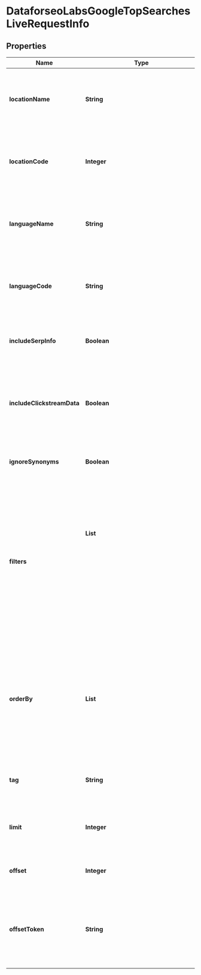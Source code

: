 # DataforseoLabsGoogleTopSearchesLiveRequestInfo


## Properties

| Name | Type | Description | Notes |
|------------ | ------------- | ------------- | -------------|
**locationName** | **String** | full name of the location<br>required field if you don’t specify location_code<br>Note: it is required to specify either location_name or location_code<br>you can receive the list of available locations with their location_name by making a separate request to the<br>https://api.dataforseo.com/v3/dataforseo_labs/locations_and_languages<br>example:<br>United Kingdom |[optional]|
**locationCode** | **Integer** | location code<br>required field if you don’t specify location_name<br>Note: it is required to specify either location_name or location_code<br>you can receive the list of available locations with their location_code by making a separate request to the<br>https://api.dataforseo.com/v3/dataforseo_labs/locations_and_languages<br>example:<br>2840 |[optional]|
**languageName** | **String** | full name of the language<br>required field if you don’t specify language_code<br>Note: it is required to specify either language_name or language_code<br>you can receive the list of available locations with their language_name by making a separate request to the<br>https://api.dataforseo.com/v3/dataforseo_labs/locations_and_languages<br>example:<br>English |[optional]|
**languageCode** | **String** | language code<br>required field if you don’t specify language_name<br>Note: it is required to specify either language_name or language_code<br>you can receive the list of available locations with their language_code by making a separate request to the<br>https://api.dataforseo.com/v3/dataforseo_labs/locations_and_languages<br>example:<br>en |[optional]|
**includeSerpInfo** | **Boolean** | include data from SERP for each keyword<br>optional field<br>if set to true, we will return a serp_info array containing SERP data (number of search results, relevant URL, and SERP features) for every keyword in the response<br>default value: false |[optional]|
**includeClickstreamData** | **Boolean** | include or exclude data from clickstream-based metrics in the result<br>optional field<br>if the parameter is set to true, you will receive clickstream_keyword_info, keyword_info_normalized_with_clickstream, and keyword_info_normalized_with_bing fields in the response<br>default value: false<br>with this parameter enabled, you will be charged double the price for the request<br>learn more about how clickstream-based metrics are calculated in this help center article |[optional]|
**ignoreSynonyms** | **Boolean** | ignore highly similar keywords<br>optional field<br>if set to true only core keywords will be returned, all highly similar keywords will be excluded;<br>default value: false |[optional]|
**filters** | **List<Object>** | array of results filtering parameters<br>optional field<br>you can add several filters at once (8 filters maximum)<br>you should set a logical operator and, or between the conditions<br>the following operators are supported:<br>regex, not_regex, <, <=, >, >=, =, <>, in, not_in, match, not_match, ilike, not_ilike, like,not_like<br>you can use the % operator with like and not_like,as well as ilike and not_ilike to match any string of zero or more characters<br>example:<br>['keyword_info.search_volume','>',0]<br>[['keyword_info.search_volume','in',[0,1000]],<br>'and',<br>['keyword_info.competition_level','=','LOW']]<br>[['keyword_info.search_volume','>',100],<br>'and',<br>[['keyword_info.cpc','<',0.5],<br>'or',<br>['keyword_info.high_top_of_page_bid','<=',0.5]]]<br>for more information about filters, please refer to Dataforseo Labs – Filters or this help center guide |[optional]|
**orderBy** | **List<String>** | results sorting rules<br>optional field<br>you can use the same values as in the filters array to sort the results<br>possible sorting types:<br>asc – results will be sorted in the ascending order<br>desc – results will be sorted in the descending order<br>you should use a comma to set up a sorting type<br>example:<br>['keyword_info.competition,desc']<br>default rule:<br>['keyword_info.search_volume,desc']<br>note that you can set no more than three sorting rules in a single request<br>you should use a comma to separate several sorting rules<br>example:<br>['keyword_info.search_volume,desc','keyword_info.cpc,desc'] |[optional]|
**tag** | **String** | user-defined task identifier<br>optional field<br>the character limit is 255<br>you can use this parameter to identify the task and match it with the result<br>you will find the specified tag value in the data object of the response |[optional]|
**limit** | **Integer** | the maximum number of returned keywords<br>optional field<br>note: you can get more than 1000 results by using the offset_token provided in the response to each subsequent request<br>default value: 1000<br>maximum value: 1000 |[optional]|
**offset** | **Integer** | offset in the results array of returned keywords<br>optional field<br>default value: 0<br>if you specify the 10 value, the first ten keywords in the results array will be omitted and the data will be provided for the successive keywords |[optional]|
**offsetToken** | **String** | offset token for subsequent requests<br>optional field<br>provided in the identical filed of the response to each request;<br>use this parameter to avoid timeouts while trying to obtain over 10,000 results in a single request;<br>by specifying the unique offset_token value from the response array, you will get the subsequent results of the initial task;<br>offset_token values are unique for each subsequent task<br>Note: if the offset_token is specified in the request, all other parameters except limit will not be taken into account when processing a task. |[optional]|